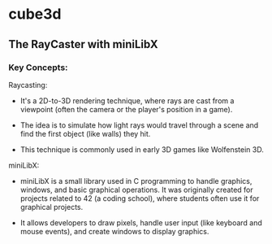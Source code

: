 # cube3d

## The RayCaster with miniLibX

### Key Concepts:

Raycasting:

- It's a 2D-to-3D rendering technique, where rays are cast from a viewpoint (often the camera or the player's position in a game).

- The idea is to simulate how light rays would travel through a scene and find the first object (like walls) they hit.

- This technique is commonly used in early 3D games like Wolfenstein 3D.

miniLibX:

- miniLibX is a small library used in C programming to handle graphics, windows, and basic graphical operations. It was originally created for projects related to 42 (a coding school), where students often use it for graphical projects.

- It allows developers to draw pixels, handle user input (like keyboard and mouse events), and create windows to display graphics.
